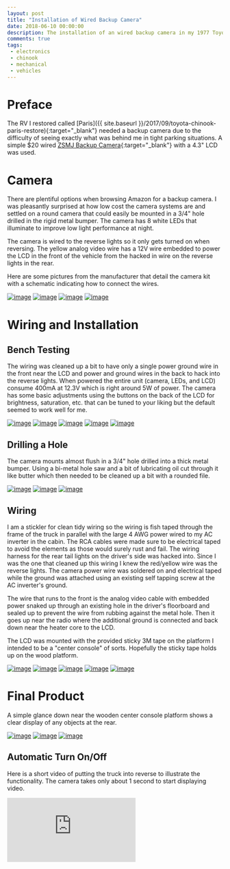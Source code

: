 ```yaml
---
layout: post
title: "Installation of Wired Backup Camera"
date: 2018-06-10 00:00:00
description: The installation of an wired backup camera in my 1977 Toyota Chinook with simple automatic enable from reverse light signal.
comments: true
tags: 
 - electronics
 - chinook
 - mechanical
 - vehicles
---
```


# Preface
The RV I restored called [Paris]({{ site.baseurl }}/2017/09/toyota-chinook-paris-restore){:target="_blank"} needed a backup camera due to the difficulty of seeing exactly what was behind me in tight parking situations. A simple $20 wired [ZSMJ Backup Camera](http://a.co/aM2Q0GZ){:target="_blank"} with a 4.3" LCD was used.


# Camera
There are plentiful options when browsing Amazon for a backup camera. I was pleasantly surprised at how low cost the camera systems are and settled on a round camera that could easily be mounted in a 3/4" hole drilled in the rigid metal bumper. The camera has 8 white LEDs that illuminate to improve low light performance at night.

The camera is wired to the reverse lights so it only gets turned on when reversing. The yellow analog video wire has a 12V wire embedded to power the LCD in the front of the vehicle from the hacked in wire on the reverse lights in the rear.

Here are some pictures from the manufacturer that detail the camera kit with a schematic indicating how to connect the wires.

<div>
	<a rel="camera" href="{{ site.baseurl }}/images/backup_cam/big/16.jpg" class="swipebox" title="Camera and LCD">
	<img src="{{ site.baseurl }}/images/backup_cam/small/16.jpg" alt="image"></a>
	<a rel="camera" href="{{ site.baseurl }}/images/backup_cam/big/17.jpg" class="swipebox" title="Wiring schematic">
	<img src="{{ site.baseurl }}/images/backup_cam/small/17.jpg" alt="image"></a>
	<a rel="camera" href="{{ site.baseurl }}/images/backup_cam/big/18.jpg" class="swipebox" title="LCD and wiring">
	<img src="{{ site.baseurl }}/images/backup_cam/small/18.jpg" alt="image"></a>
	<a rel="camera" href="{{ site.baseurl }}/images/backup_cam/big/19.jpg" class="swipebox" title="Small round camera">
	<img src="{{ site.baseurl }}/images/backup_cam/small/19.jpg" alt="image"></a>
</div>

# Wiring and Installation

## Bench Testing
The wiring was cleaned up a bit to have only a single power ground wire in the front near the LCD and power and ground wires in the back to hack into the reverse lights. When powered the entire unit (camera, LEDs, and LCD) consume 400mA at 12.3V which is right around 5W of power. The camera has some basic adjustments using the buttons on the back of the LCD for brightness, saturation, etc. that can be tuned to your liking but the default seemed to work well for me.

<div>
	<a rel="bench_test" href="{{ site.baseurl }}/images/backup_cam/big/20.jpg" class="swipebox" title="Cleaned up wiring">
	<img src="{{ site.baseurl }}/images/backup_cam/small/20.jpg" alt="image"></a>
	<a rel="bench_test" href="{{ site.baseurl }}/images/backup_cam/big/2.jpg" class="swipebox" title="Connectors near LCD">
	<img src="{{ site.baseurl }}/images/backup_cam/small/2.jpg" alt="image"></a>
	<a rel="bench_test" href="{{ site.baseurl }}/images/backup_cam/big/3.jpg" class="swipebox" title="Connectors near camera">
	<img src="{{ site.baseurl }}/images/backup_cam/small/3.jpg" alt="image"></a>
	<a rel="bench_test" href="{{ site.baseurl }}/images/backup_cam/big/4.jpg" class="swipebox" title="About 5W power consumption">
	<img src="{{ site.baseurl }}/images/backup_cam/small/4.jpg" alt="image"></a>
	<a rel="bench_test" href="{{ site.baseurl }}/images/backup_cam/big/5.jpg" class="swipebox" title="A quick bench test with a MacBeth chart">
	<img src="{{ site.baseurl }}/images/backup_cam/small/5.jpg" alt="image"></a>
</div>

## Drilling a Hole
The camera mounts almost flush in a 3/4" hole drilled into a thick metal bumper. Using a bi-metal hole saw and a bit of lubricating oil cut through it like butter which then needed to be cleaned up a bit with a rounded file.

<div>
	<a rel="hole" href="{{ site.baseurl }}/images/backup_cam/big/1.jpg" class="swipebox" title="B-metal hole saw">
	<img src="{{ site.baseurl }}/images/backup_cam/small/1.jpg" alt="image"></a>
	<a rel="hole" href="{{ site.baseurl }}/images/backup_cam/big/7.jpg" class="swipebox" title="Camera and wiring installed">
	<img src="{{ site.baseurl }}/images/backup_cam/small/7.jpg" alt="image"></a>
	<a rel="hole" href="{{ site.baseurl }}/images/backup_cam/big/6.jpg" class="swipebox" title="Camera installed">
	<img src="{{ site.baseurl }}/images/backup_cam/small/6.jpg" alt="image"></a>
</div>

## Wiring
I am a stickler for clean tidy wiring so the wiring is fish taped through the frame of the truck in parallel with the large 4 AWG power wired to my AC inverter in the cabin. The RCA cables were made sure to be electrical taped to avoid the elements as those would surely rust and fail. The wiring harness for the rear tail lights on the driver's side was hacked into. Since I was the one that cleaned up this wiring I knew the red/yellow wire was the reverse lights. The camera power wire was soldered on and electrical taped while the ground was attached using an existing self tapping screw at the AC inverter's ground. 

The wire that runs to the front is the analog video cable with embedded power snaked up through an existing hole in the driver's floorboard and sealed up to prevent the wire from rubbing against the metal hole. Then it goes up near the radio where the additional ground is connected and back down near the heater core to the LCD.

The LCD was mounted with the provided sticky 3M tape on the platform I intended to be a "center console" of sorts. Hopefully the sticky tape holds up on the wood platform.

<div>
	<a rel="wiring" href="{{ site.baseurl }}/images/backup_cam/big/8.jpg" class="swipebox" title="RCA cables electrical taped">
	<img src="{{ site.baseurl }}/images/backup_cam/small/8.jpg" alt="image"></a>
	<a rel="wiring" href="{{ site.baseurl }}/images/backup_cam/big/9.jpg" class="swipebox" title="Hacking into reverse tail light wire">
	<img src="{{ site.baseurl }}/images/backup_cam/small/9.jpg" alt="image"></a>
	<a rel="wiring" href="{{ site.baseurl }}/images/backup_cam/big/10.jpg" class="swipebox" title="Re-taping the tail light wiring">
	<img src="{{ site.baseurl }}/images/backup_cam/small/10.jpg" alt="image"></a>
	<a rel="wiring" href="{{ site.baseurl }}/images/backup_cam/big/11.jpg" class="swipebox" title="Analog video wire snaking through frame">
	<img src="{{ site.baseurl }}/images/backup_cam/small/11.jpg" alt="image"></a>
	<a rel="wiring" href="{{ site.baseurl }}/images/backup_cam/big/12.jpg" class="swipebox" title="Initial LCD placement">
	<img src="{{ site.baseurl }}/images/backup_cam/small/12.jpg" alt="image"></a>
</div>

# Final Product
A simple glance down near the wooden center console platform shows a clear display of any objects at the rear. 

<div>
	<a rel="final" href="{{ site.baseurl }}/images/backup_cam/big/13.jpg" class="swipebox" title="Camera fully installed LCD off">
	<img src="{{ site.baseurl }}/images/backup_cam/small/13.jpg" alt="image"></a>
	<a rel="final" href="{{ site.baseurl }}/images/backup_cam/big/14.jpg" class="swipebox" title="Close up of LCD with camera on">
	<img src="{{ site.baseurl }}/images/backup_cam/small/14.jpg" alt="image"></a>
	<a rel="final" href="{{ site.baseurl }}/images/backup_cam/big/15.jpg" class="swipebox" title="Camera fully installed LCD on">
	<img src="{{ site.baseurl }}/images/backup_cam/small/15.jpg" alt="image"></a>
</div>

## Automatic Turn On/Off
Here is a short video of putting the truck into reverse to illustrate the functionality. The camera takes only about 1 second to start displaying video. 

<div class="intrinsic-container intrinsic-container-16x9">
  <iframe src="https://www.youtube.com/embed/Brdaw7iRNkk" frameborder="0" allowfullscreen></iframe>
</div>







